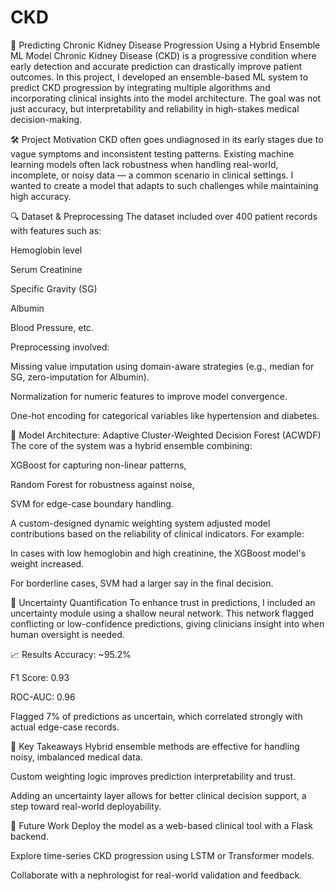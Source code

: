 # CKD

🧠 Predicting Chronic Kidney Disease Progression Using a Hybrid Ensemble ML Model
Chronic Kidney Disease (CKD) is a progressive condition where early detection and accurate prediction can drastically improve patient outcomes. In this project, I developed an ensemble-based ML system to predict CKD progression by integrating multiple algorithms and incorporating clinical insights into the model architecture. The goal was not just accuracy, but interpretability and reliability in high-stakes medical decision-making.

🛠 Project Motivation
CKD often goes undiagnosed in its early stages due to vague symptoms and inconsistent testing patterns. Existing machine learning models often lack robustness when handling real-world, incomplete, or noisy data — a common scenario in clinical settings. I wanted to create a model that adapts to such challenges while maintaining high accuracy.

🔍 Dataset & Preprocessing
The dataset included over 400 patient records with features such as:

Hemoglobin level

Serum Creatinine

Specific Gravity (SG)

Albumin

Blood Pressure, etc.

Preprocessing involved:

Missing value imputation using domain-aware strategies (e.g., median for SG, zero-imputation for Albumin).

Normalization for numeric features to improve model convergence.

One-hot encoding for categorical variables like hypertension and diabetes.

🧩 Model Architecture: Adaptive Cluster-Weighted Decision Forest (ACWDF)
The core of the system was a hybrid ensemble combining:

XGBoost for capturing non-linear patterns,

Random Forest for robustness against noise,

SVM for edge-case boundary handling.

A custom-designed dynamic weighting system adjusted model contributions based on the reliability of clinical indicators. For example:

In cases with low hemoglobin and high creatinine, the XGBoost model's weight increased.

For borderline cases, SVM had a larger say in the final decision.

🤖 Uncertainty Quantification
To enhance trust in predictions, I included an uncertainty module using a shallow neural network. This network flagged conflicting or low-confidence predictions, giving clinicians insight into when human oversight is needed.

📈 Results
Accuracy: ~95.2%

F1 Score: 0.93

ROC-AUC: 0.96

Flagged 7% of predictions as uncertain, which correlated strongly with actual edge-case records.

🌟 Key Takeaways
Hybrid ensemble methods are effective for handling noisy, imbalanced medical data.

Custom weighting logic improves prediction interpretability and trust.

Adding an uncertainty layer allows for better clinical decision support, a step toward real-world deployability.

🧩 Future Work
Deploy the model as a web-based clinical tool with a Flask backend.

Explore time-series CKD progression using LSTM or Transformer models.

Collaborate with a nephrologist for real-world validation and feedback.
